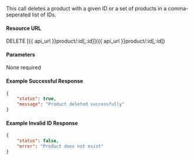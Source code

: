 This call deletes a product with a given ID or a set of products in a comma-seperated list of IDs.

#### Resource URL
DELETE [{{ api_url }}product/:id[,:id]]({{ api_url }}product/:id[,:id])


#### Parameters
None required


<!--code-->
#### Example Successful Response
``` json
{
    "status": true,
    "message": "Product deleted successfully"
}
```


#### Example Invalid ID Response
``` json
{
	"status": false,
	"error": "Product does not exist"
}
```
<!--/code-->